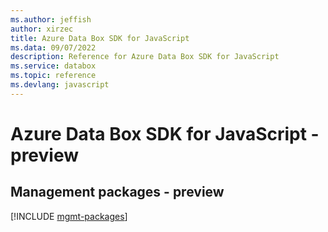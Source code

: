 ```yaml
---
ms.author: jeffish
author: xirzec
title: Azure Data Box SDK for JavaScript
ms.data: 09/07/2022
description: Reference for Azure Data Box SDK for JavaScript
ms.service: databox
ms.topic: reference
ms.devlang: javascript
---
```

# Azure Data Box SDK for JavaScript - preview

## Management packages - preview
[!INCLUDE [mgmt-packages](data-box-mgmt-index.md)]